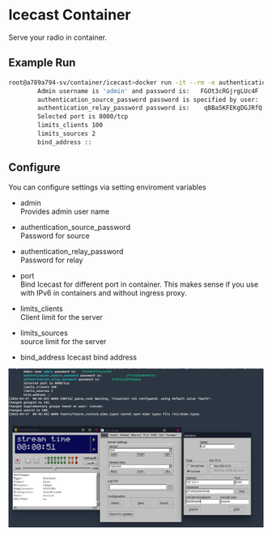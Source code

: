 # Icecast Container

Serve your radio in container.

## Example Run

```bash
root@a789a794-sv/container/icecast>docker run -it --rm -e authentication_source_password=sourcepw -p 8000:8000 ghcr.io/ahmetozer/icecast
        Admin username is 'admin' and password is:   FGOt3cRGjrgLUc4F
        authentication_source_password password is specified by user:             so...pw
        authentication_relay_password password is:    qBBa5KFEKgDGJRfQ
        Selected port is 8000/tcp
        limits_clients 100
        limits_sources 2
        bind_address ::
```

## Configure

You can configure settings via setting enviroment variables

- admin  
Provides admin user name

- authentication_source_password  
Password for source

- authentication_relay_password  
Password for relay

- port  
Bind Icecast for different port in container. This makes sense if you use with IPv6 in containers and without ingress proxy.

- limits_clients  
Client limit for the server

- limits_sources  
source limit for the server

- bind_address
Icecast bind address

![image](https://github.com/ahmetozer/icecast-container/raw/docs/exampleStream.jpg)
